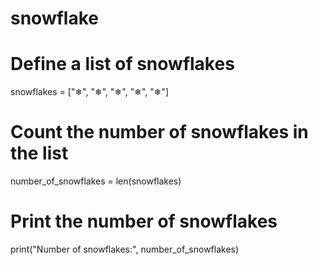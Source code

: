 # snowflake
# Define a list of snowflakes
snowflakes = ["❄", "❄", "❄", "❄", "❄"]

# Count the number of snowflakes in the list
number_of_snowflakes = len(snowflakes)

# Print the number of snowflakes
print("Number of snowflakes:", number_of_snowflakes)
